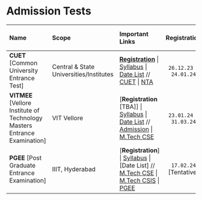 # Admission Tests

| Name | Scope | Important Links | Registration | Admit Card | Exam Date \& Time | Councelling | Seat Allotment
|:----------|:----------|:---------|:----------:|:----------:|:----------:|:----------:|:----------:|
| **CUET** \[Common University Entrance Test\] | Central \& State Universities/Institutes | [**Registration**](https://pgcuet.samarth.ac.in/index.php/app/registration/instructions) \| [Syllabus](https://cdnasb.samarth.ac.in/v2/2024/pg/pg-site-admin24/syllabus/science-pdf/computer-science-and-information-technology-scqp09-.pdf) \| [Date List](https://cdnasb.samarth.ac.in/v2/2024/pg/pg-site-admin24/public-notice/Public+Notice+regarding+for+launch+of+application+for+CUET+(PG)+-+2024.pdf) // [CUET](https://pgcuet.samarth.ac.in/) \| [NTA](https://nta.ac.in/) | `26.12.23` - `24.01.24` | `07.03.24` | `11.03.24` - `28.03.24` \[TBA\] | TBA | TBA |
| **VITMEE** \[Vellore Institute of Technology Masters Entrance Examination\] | VIT Vellore | \[**Registration** \[TBA\]\] \| [Syllabus](https://vit.ac.in/sites/default/files/vitmee/VITMEE-M.TechMCA-Syllabus-2023.pdf) \| [Date List](https://vit.ac.in/all-courses/pg/m.tech-programmes) // [Admission](https://vit.ac.in/all-courses/pg/m.tech-programmes) \| [M.Tech CSE](https://vit.ac.in/schools/school-of-computer-science-and-engineering-for-pg-courses) | `23.01.24` - `31.03.24` | TBA | `16.04.24` and `23.04.24` | `12.05.24` - `14.05.24` | `24.05.24` |
| **PGEE** \[Post Graduate Entrance Examination\] | IIIT, Hyderabad | \[**Registration**\] \| [Syllabus](https://pgadmissions.iiit.ac.in/monsoon_syllabus/) \| \[Date List\] // [M.Tech CSE](https://www.iiit.ac.in/academics/postgraduate/mtech/cse/) \| [M.Tech CSIS](https://www.iiit.ac.in/academics/postgraduate/mtech/csis/) \| [PGEE](https://pgadmissions.iiit.ac.in/pgee/) | `17.02.24` \[Tentative\] | `06.03.24` \[Tentative\] | TBA | TBA | TBA |
